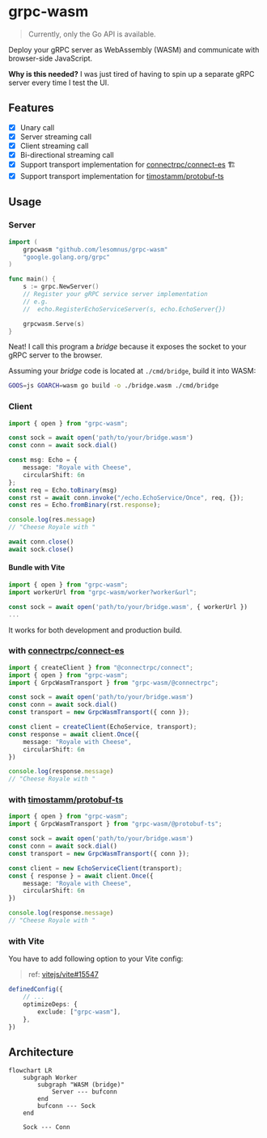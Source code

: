 # grpc-wasm

> Currently, only the Go API is available.

Deploy your gRPC server as WebAssembly (WASM) and communicate with browser-side JavaScript.

**Why is this needed?** I was just tired of having to spin up a separate gRPC server every time I test the UI.

## Features

- [x] Unary call
- [x] Server streaming call
- [x] Client streaming call
- [x] Bi-directional streaming call
- [x] Support transport implementation for [connectrpc/connect-es](https://github.com/connectrpc/connect-es) 🏗️
- [x] Support transport implementation for [timostamm/protobuf-ts](https://github.com/timostamm/protobuf-ts)

## Usage

### Server

```go
import (
	grpcwasm "github.com/lesomnus/grpc-wasm"
	"google.golang.org/grpc"
)

func main() {
	s := grpc.NewServer()
	// Register your gRPC service server implementation
	// e.g.
	//  echo.RegisterEchoServiceServer(s, echo.EchoServer{})

	grpcwasm.Serve(s)
}
```

Neat! I call this program a *bridge* because it exposes the socket to your gRPC server to the browser.

Assuming your *bridge* code is located at `./cmd/bridge`, build it into WASM:
```sh
GOOS=js GOARCH=wasm go build -o ./bridge.wasm ./cmd/bridge
```

### Client
```ts
import { open } from "grpc-wasm";

const sock = await open('path/to/your/bridge.wasm')
const conn = await sock.dial()

const msg: Echo = {
	message: "Royale with Cheese",
	circularShift: 6n
};
const req = Echo.toBinary(msg)
const rst = await conn.invoke("/echo.EchoService/Once", req, {});
const res = Echo.fromBinary(rst.response);

console.log(res.message)
// "Cheese Royale with "

await conn.close()
await sock.close()
```

#### Bundle with Vite

```ts
import { open } from "grpc-wasm";
import workerUrl from "grpc-wasm/worker?worker&url";

const sock = await open('path/to/your/bridge.wasm', { workerUrl })
...
```

It works for both development and production build.

### with [connectrpc/connect-es](https://github.com/connectrpc/connect-es)

```ts
import { createClient } from "@connectrpc/connect";
import { open } from "grpc-wasm";
import { GrpcWasmTransport } from "grpc-wasm/@connectrpc";

const sock = await open('path/to/your/bridge.wasm')
const conn = await sock.dial()
const transport = new GrpcWasmTransport({ conn });

const client = createClient(EchoService, transport);
const response = await client.Once({
	message: "Royale with Cheese",
	circularShift: 6n
})

console.log(response.message)
// "Cheese Royale with "
```

### with [timostamm/protobuf-ts](https://github.com/timostamm/protobuf-ts)

```ts
import { open } from "grpc-wasm";
import { GrpcWasmTransport } from "grpc-wasm/@protobuf-ts";

const sock = await open('path/to/your/bridge.wasm')
const conn = await sock.dial()
const transport = new GrpcWasmTransport({ conn });

const client = new EchoServiceClient(transport);
const { response } = await client.Once({
	message: "Royale with Cheese",
	circularShift: 6n
})

console.log(response.message)
// "Cheese Royale with "
```

### with Vite

You have to add following option to your Vite config:

> ref: [vitejs/vite#15547](https://github.com/vitejs/vite/discussions/15547#discussioncomment-12890308)

```ts
definedConfig({
	// ...
	optimizeDeps: {
		exclude: ["grpc-wasm"],
	},
})
```

## Architecture

```mermaid
flowchart LR
    subgraph Worker
		subgraph "WASM (bridge)"
			Server --- bufconn
		end
		bufconn --- Sock
    end

	Sock --- Conn
```
